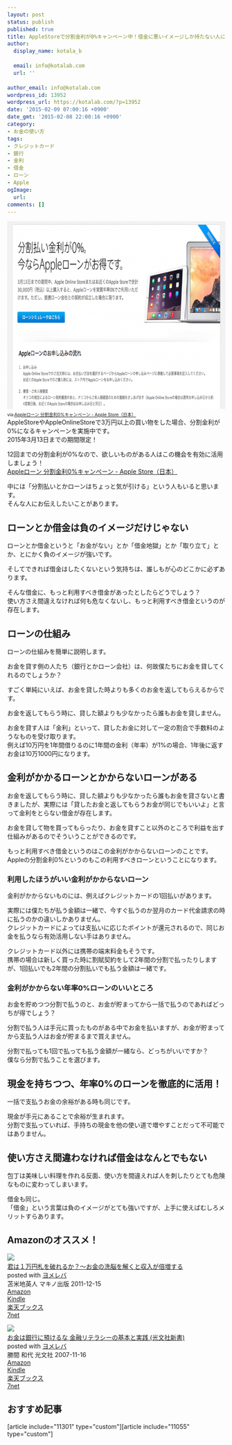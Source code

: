 ```yaml
---
layout: post
status: publish
published: true
title: AppleStoreで分割金利が0%キャンペーン中！借金に悪いイメージしか持たない人に伝えたいこと
author:
  display_name: kotala_b

  email: info@kotalab.com
  url: ''

author_email: info@kotalab.com
wordpress_id: 13952
wordpress_url: https://kotalab.com/?p=13952
date: '2015-02-09 07:00:16 +0900'
date_gmt: '2015-02-08 22:00:16 +0900'
category:
- お金の使い方
tags:
- クレジットカード
- 銀行
- 金利
- 借金
- ローン
- Apple
ogImage:
  url:
comments: []
---
```

<p><img src="/wp-content/uploads/2015/02/applestore-campaign-20150313-780x434.png" alt="applestore-campaign-20150313" width="780" height="434" class="aligncenter size-large wp-image-13959" /><br />
<span style="font-size:10px;">via:<a href="http://store.apple.com/jp/browse/finance/loan" target="_blank">Appleローン 分割金利0%キャンペーン - Apple Store（日本）</a></span><br />
AppleStoreやAppleOnlineStoreで3万円以上の買い物をした場合、分割金利が0%になるキャンペーンを実施中です。<br />
2015年3月13日までの期間限定！</p>
<p>12回までの分割金利が0%なので、欲しいものがある人はこの機会を有効に活用しましょう！<br />
<a href="http://store.apple.com/jp/browse/finance/loan" target="_blank">Appleローン 分割金利0%キャンペーン - Apple Store（日本）</a><a href="https://b.hatena.ne.jp/entry/http://store.apple.com/jp/browse/finance/loan" target="_blank"><img border="0" src="https://b.hatena.ne.jp/entry/image/http://store.apple.com/jp/browse/finance/loan" alt="" /></a></p>
<p>中には「分割払いとかローンはちょっと気が引ける」という人もいると思います。<br />
そんな人にお伝えしたいことがあります。<br />
</p>
<!--more-->
<h2>ローンとか借金は負のイメージだけじゃない</h2>
<p>ローンとか借金というと「お金がない」とか「借金地獄」とか「取り立て」とか、とにかく負のイメージが強いです。</p>
<p>そしてできれば借金はしたくないという気持ちは、誰しもが心のどこかに必ずあります。</p>
<p>そんな借金に、もっと利用すべき借金があったとしたらどうでしょう？<br />
<span class="b">使い方さえ間違えなければ何も危なくないし、もっと利用すべき借金というのが存在します。</span></p>
<h2>ローンの仕組み</h2>
<p>ローンの仕組みを簡単に説明します。</p>
<p>お金を貸す側の人たち（銀行とかローン会社）は、何故僕たちにお金を貸してくれるのでしょうか？</p>
<p>すごく単純にいえば、お金を貸した時よりも多くのお金を返してもらえるからです。</p>
<p><span class="b">お金を返してもらう時に、貸した額よりも少なかったら誰もお金を貸しません。</span></p>
<p>お金を貸す人は「金利」といって、貸したお金に対して一定の割合で手数料のようなものを受け取ります。<br />
例えば10万円を1年間借りるのに1年間の金利（年率）が1%の場合、1年後に返すお金は10万1000円になります。</p>
<h2>金利がかかるローンとかからないローンがある</h2>
<p>お金を返してもらう時に、貸した額よりも少なかったら誰もお金を貸さないと書きましたが、<span class="b">実際には「貸したお金と返してもらうお金が同じでもいいよ」と言って金利をとらない借金が存在します。</span></p>
<p>お金を貸して物を買ってもらったり、お金を貸すこと以外のところで利益を出す仕組みがあるのでそういうことができるのです。</p>
<p><span class="b">もっと利用すべき借金というのはこの金利がかからないローンのことです。</span><br />
Appleの分割金利0%というのもこの利用すべきローンということになります。</p>
<h3>利用したほうがいい金利がかからないローン</h3>
<p>金利がかからないものには、例えばクレジットカードの1回払いがあります。</p>
<p>実際には僕たちが払う金額は一緒で、今すぐ払うのか翌月のカード代金請求の時に払うのかの違いしかありません。<br />
クレジットカードによっては支払いに応じたポイントが還元されるので、同じお金を払うなら有効活用しない手はありません。</p>
<p>クレジットカード以外には携帯の端末料金もそうです。<br />
携帯の場合は新しく買った時に割賦契約をして2年間の分割で払ったりしますが、1回払いでも2年間の分割払いでも払う金額は一緒です。</p>
<h3>金利がかからない年率0%ローンのいいところ</h3>
<p>お金を貯めつつ分割で払うのと、お金が貯まってから一括で払うのであればどっちが得でしょう？</p>
<p>分割で払う人は手元に買ったものがある中でお金を払いますが、お金が貯まってから支払う人はお金が貯まるまで買えません。</p>
<p>分割で払っても1回で払っても払う金額が一緒なら、どっちがいいですか？<br />
<span class="b">僕なら分割で払うことを選びます。</span></p>
<h2>現金を持ちつつ、年率0%のローンを徹底的に活用！</h2>
<p>一括で支払うお金の余裕がある時も同じです。</p>
<p>現金が手元にあることで余裕が生まれます。<br />
分割で支払っていれば、手持ちの現金を他の使い道で増やすことだって不可能ではありません。</p>
<h2>使い方さえ間違わなければ借金はなんとでもない</h2>
<p>包丁は美味しい料理を作れる反面、使い方を間違えれば人を刺したりとても危険なものに変わってしまいます。</p>
<p>借金も同じ。<br />
「借金」という言葉は負のイメージがとても強いですが、上手に使えばむしろメリットすらあります。</p>
<h2 class="aam">Amazonのオススメ！</h2>
<div class="booklink-box">
<div class="booklink-image"><a href="https://www.amazon.co.jp/exec/obidos/asin/4837671616/same-22/" rel="nofollow" target="_blank"><img src="https://images-fe.ssl-images-amazon.com/images/I/51GVUyD2bzL._SL160_.jpg" style="border: none;" /></a></div>
<div class="booklink-info">
<div class="booklink-name"><a href="https://www.amazon.co.jp/exec/obidos/asin/4837671616/same-22/" rel="nofollow" target="_blank">君は１万円札を破れるか？〜お金の洗脳を解くと収入が倍増する</a>
<div class="booklink-powered-date">posted with <a href="https://yomereba.com" rel="nofollow" target="_blank">ヨメレバ</a></div>
</div>
<div class="booklink-detail">苫米地英人 マキノ出版 2011-12-15    </div>
<div class="booklink-link2">
<div class="shoplinkamazon"><a href="https://www.amazon.co.jp/exec/obidos/asin/4837671616/same-22/" rel="nofollow" target="_blank" title="アマゾン" >Amazon</a></div>
<div class="shoplinkkindle"><a href="https://www.amazon.co.jp/gp/search?keywords=%8CN%82%CD%82P%96%9C%89~%8ED%82%F0%94j%82%EA%82%E9%82%A9%81H%81%60%82%A8%8B%E0%82%CC%90%F4%94%5D%82%F0%89%F0%82%AD%82%C6%8E%FB%93%FC%82%AA%94%7B%91%9D%82%B7%82%E9&__mk_ja_JP=%83J%83%5E%83J%83i&url=node%3D2275256051&tag=same-22" rel="nofollow" target="_blank" >Kindle</a></div>
<div class="shoplinkrakuten"><a href="http://c.af.moshimo.com/af/c/click?a_id=374939&p_id=56&pc_id=56&pl_id=637&s_v=b5Rz2P0601xu&url=http%3A%2F%2Fbooks.rakuten.co.jp%2Frb%2F11479336%2F" rel="nofollow" target="_blank" title="楽天ブックス" >楽天ブックス</a></div>
<div class="shoplinkseven"><a href="https://ck.jp.ap.valuecommerce.com/servlet/referral?sid=2967684&pid=881104827&vc_url=http%3A%2F%2Fwww.7netshopping.jp%2Fbooks%2Fsearch_result%2F%3Fctgy%3Dbooks%26code%3D4837671616" rel="nofollow" target="_blank" title="セブンネットショッピング" >7net</a></div>
</p></div>
</div>
<div class="booklink-footer"></div>
</div>
<div class="booklink-box">
<div class="booklink-image"><a href="https://www.amazon.co.jp/exec/obidos/asin/433403425X/same-22/" rel="nofollow" target="_blank"><img src="https://images-fe.ssl-images-amazon.com/images/I/3151ibPavQL._SL160_.jpg" style="border: none;" /></a></div>
<div class="booklink-info">
<div class="booklink-name"><a href="https://www.amazon.co.jp/exec/obidos/asin/433403425X/same-22/" rel="nofollow" target="_blank">お金は銀行に預けるな   金融リテラシーの基本と実践 (光文社新書)</a>
<div class="booklink-powered-date">posted with <a href="https://yomereba.com" rel="nofollow" target="_blank">ヨメレバ</a></div>
</div>
<div class="booklink-detail">勝間 和代 光文社 2007-11-16    </div>
<div class="booklink-link2">
<div class="shoplinkamazon"><a href="https://www.amazon.co.jp/exec/obidos/asin/433403425X/same-22/" rel="nofollow" target="_blank" title="アマゾン" >Amazon</a></div>
<div class="shoplinkkindle"><a href="https://www.amazon.co.jp/exec/obidos/ASIN/B009KZ3ZDA/same-22/" rel="nofollow" target="_blank" >Kindle</a></div>
<div class="shoplinkrakuten"><a href="http://c.af.moshimo.com/af/c/click?a_id=374939&p_id=56&pc_id=56&pl_id=637&s_v=b5Rz2P0601xu&url=http%3A%2F%2Fbooks.rakuten.co.jp%2Frb%2F5120399%2F" rel="nofollow" target="_blank" title="楽天ブックス" >楽天ブックス</a></div>
<div class="shoplinkseven"><a href="https://ck.jp.ap.valuecommerce.com/servlet/referral?sid=2967684&pid=881104827&vc_url=http%3A%2F%2Fwww.7netshopping.jp%2Fbooks%2Fsearch_result%2F%3Fctgy%3Dbooks%26code%3D433403425X" rel="nofollow" target="_blank" title="セブンネットショッピング" >7net</a></div>
</p></div>
</div>
<div class="booklink-footer"></div>
</div>
<h2 class="rel">おすすめ記事</h2>
<p>[article include="11301" type="custom"][article include="11055" type="custom"]</p>
<div class="clear"></div>
